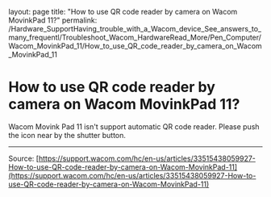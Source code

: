 layout: page
title: "How to use QR code reader by camera on Wacom MovinkPad 11?"
permalink: /Hardware_SupportHaving_trouble_with_a_Wacom_device_See_answers_to_many_frequentl/Troubleshoot_Wacom_HardwareRead_More/Pen_Computer/Wacom_MovinkPad_11/How_to_use_QR_code_reader_by_camera_on_Wacom_MovinkPad_11

# How to use QR code reader by camera on Wacom MovinkPad 11?

Wacom Movink Pad 11 isn't support automatic QR code reader. Please push the icon near by the shutter button.

---
Source: [https://support.wacom.com/hc/en-us/articles/33515438059927-How-to-use-QR-code-reader-by-camera-on-Wacom-MovinkPad-11](https://support.wacom.com/hc/en-us/articles/33515438059927-How-to-use-QR-code-reader-by-camera-on-Wacom-MovinkPad-11)
